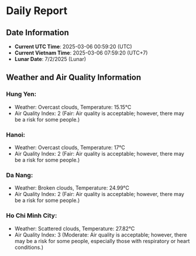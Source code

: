# Daily Report
## Date Information
- **Current UTC Time**: 2025-03-06 00:59:20 (UTC)
- **Current Vietnam Time**: 2025-03-06 07:59:20 (UTC+7)
- **Lunar Date**: 7/2/2025 (Lunar)

## Weather and Air Quality Information

### Hung Yen:
- Weather: Overcast clouds, Temperature: 15.15°C
- Air Quality Index: 2 (Fair: Air quality is acceptable; however, there may be a risk for some people.)

### Hanoi:
- Weather: Overcast clouds, Temperature: 17°C
- Air Quality Index: 2 (Fair: Air quality is acceptable; however, there may be a risk for some people.)

### Da Nang:
- Weather: Broken clouds, Temperature: 24.99°C
- Air Quality Index: 2 (Fair: Air quality is acceptable; however, there may be a risk for some people.)

### Ho Chi Minh City:
- Weather: Scattered clouds, Temperature: 27.82°C
- Air Quality Index: 3 (Moderate: Air quality is acceptable; however, there may be a risk for some people, especially those with respiratory or heart conditions.)
